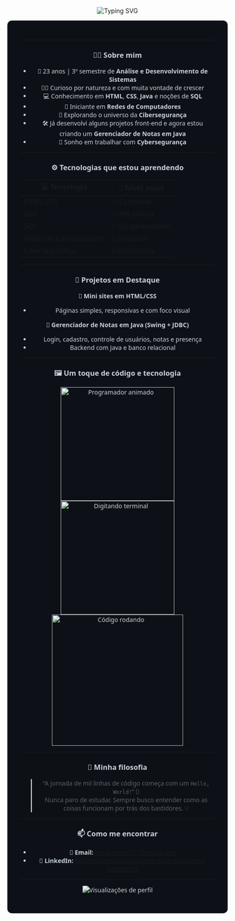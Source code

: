 <!-- TÍTULO DIGITADO -->
<p align="center">
  <img src="https://readme-typing-svg.demolab.com?font=Fira+Code&pause=1000&color=00FF00&center=true&vCenter=true&width=435&lines=Oi%2C+eu+sou+o+Jamilson!;Full+Stack+em+Constru%C3%A7%C3%A3o+%F0%9F%92%BB;Apaixonado+por+tecnologia+e+cyberseguran%C3%A7a+%F0%9F%94%92" alt="Typing SVG" />
</p>

<div align="center" style="background-color:#0d1117; padding: 30px; border-radius: 10px; color: #c9d1d9; font-family: 'Segoe UI', 'Comic Sans MS', Tahoma, Geneva, Verdana, sans-serif;">

---

### 👨‍💻 Sobre mim

- 🧒 23 anos | 3º semestre de **Análise e Desenvolvimento de Sistemas**
- 👨‍💻 Curioso por natureza e com muita vontade de crescer
- 💻 Conhecimento em **HTML**, **CSS**, **Java** e noções de **SQL**
- 📡 Iniciante em **Redes de Computadores**
- 🔐 Explorando o universo da **Cibersegurança**
- 🛠️ Já desenvolvi alguns projetos front-end e agora estou criando um **Gerenciador de Notas em Java**
- 🎯 Sonho em trabalhar com **Cybersegurança**

---

### ⚙️ Tecnologias que estou aprendendo

| 💻 Tecnologia        | 🔧 Nível atual        |
|----------------------|------------------------|
| HTML/CSS             | ✅ Confiante           |
| Java                 | ✅ Em prática          |
| SQL                  | 🧪 Em aprendizado      |
| Redes de Computadores| 🚀 Iniciando           |
| Cibersegurança       | 🌱 Explorando          |

---

### 💼 Projetos em Destaque

📌 **Mini sites em HTML/CSS**  
- Páginas simples, responsivas e com foco visual

📌 **Gerenciador de Notas em Java (Swing + JDBC)**  
- Login, cadastro, controle de usuários, notas e presença  
- Backend com Java e banco relacional

---

### 🖼️ Um toque de código e tecnologia

<p align="center">
  <img src="https://cdn.dribbble.com/users/1162077/screenshots/3848914/programmer.gif" width="260" alt="Programador animado" />
  <img src="https://media.giphy.com/media/qgQUggAC3Pfv687qPC/giphy.gif" width="260" alt="Digitando terminal" />
  <img src="https://media.giphy.com/media/f3iwJFOVOwuy7K6FFw/giphy.gif" width="300" alt="Código rodando"
</p>

---

### 🧠 Minha filosofia

> “A jornada de mil linhas de código começa com um `Hello, World!`” 💬  
> Nunca paro de estudar. Sempre busco entender como as coisas funcionam por trás dos bastidores. 💡

---

### 📫 Como me encontrar

- 📧 **Email:** jamilsoncnn777@gmail.com  
- 💼 **LinkedIn:** [linkedin.com/in/jamilson-cardoso-dos-santos-33526a332](https://www.linkedin.com/in/jamilson-cardoso-dos-santos-33526a332/)

---

<p align="center">
  <img src="https://komarev.com/ghpvc/?username=jamilsoncardoso&style=flat-square&color=blue" alt="Visualizações de perfil"/>
</p>

</div>
